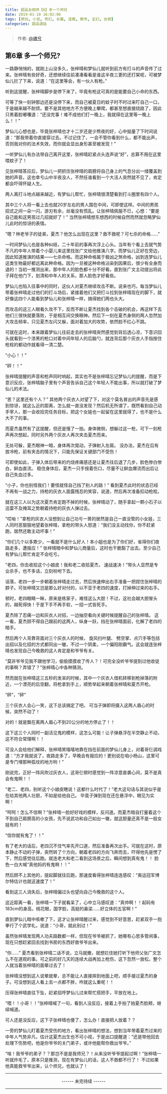 ```yaml
---
title: 超品女相师【6】多一个师兄
date: 2019-01-10 16:02:06
tags: [原创, 小说, 奇幻, 长篇, 连载, 都市, 玄幻, 女频]
categories: 超品道姑
---
```


> 作者: [@魂兮](http://weibo.com/paigu77)

## 第6章 多一个师兄?

一路静悄悄的，就刚上山没多久，张梓晴和梦仙儿就听到前方有打斗的声音传了过来。张梓晴有些好奇，还想继续往前凑凑看看是谁这半夜三更的还打架呢，可被梦仙儿拦了下来，说道：“在这里等会，有一伙人有枪。”

听到这提醒，张梓晴脚步是停下来了，毕竟有枪这可真的是能要自己小命的东西。

可等了快一刻钟那边还是没停下来，而自己被夏日的蚊子时不时过来叮自己一口，于是越来越不耐烦。要不是其他地方不方便晚上攀爬，都甚至想直接绕路了，因此只黑着脸嘟囔道：“还没完事！难不成他们打一晚上，我就得在这里等一晚上么！！”

梦仙儿心想也是，毕竟张梓晴也才十二岁还是少熬夜的好，心中掂量了下时间说道：“那我带着你直接穿过去。不过记住了，一会不管你看到什么，都不能出声，否则我对你的法术失效，而你就会显出身形甚至被发现！”

一听梦仙儿有办法带自己离开这里，张梓晴赶紧点头连声说“好”，总算不用在这里喂蚊子了！

见张梓晴答应后，梦仙儿一把抓住张梓晴的肩膀将自己身上的气息分出一缕覆盖到她的声音。这也幸亏山中半夜没人，不然任谁看到一个大活人突然就不见了，肯定都会吓得怀疑人生。

两人离打斗地点越来越近，有梦仙儿帮忙，张梓晴很清楚看到打斗圈里有四个人。

其中三个人将一看上去也就20岁左右的男人围在中间，可即使这样。中间的男孩招式之间一朵一闪，游刃有余，丝毫没有慌乱。让张梓晴佩服不已，心想：“要是自己能和这男孩过几招就好了！” 当然张梓晴想东想西的时候自然而然就忽略梦仙儿此时的惊讶的表情。

“嗯？林老爷子的徒弟，夏杰？他怎么出现在这里？救不救呢？可七杀的命格……” 

一时间梦仙儿也是各种纠结，二十年前的事再次浮上心头。当年有个看上去就气势不凡的中年人带着个小婴儿来这里找张广文给他推演八字。而梦仙儿正好在旁边，因此知道推演的结果——七杀命格。而这种命格属于极凶之煞命格，凶到连梦仙儿这类生物最好都远离此种命格。因为一旦被这种命格沾染到因果后，很少有全身而退的！当初一推测出来，那中年人的脸色都十分不好看。直到张广文主动提出将此子拜在他门下，划清和中年人的关系，那人脸色才好看些。

梦仙儿也陷入往事中的同时，这伙人对夏杰继续攻击不断。说来也巧，每当梦仙儿带着张梓晴走过他们的打斗场后，紧接着他们又把打斗拉到张梓晴现在的脚下，就好像这四个人能看到梦仙儿和张梓晴一样，搞得她们两也头大。

而攻击的这三人眼看久攻不下，反而不断让夏杰找到各个击破的机会，再这样下去他们三很快就要落败，于是相互间交换眼神。然后下一刻在夏杰身侧的两人忽然加大攻击频率，只见夏杰左闪又躲，面对着加大的攻势，依然脸不红心不跳。

可就在这时，本来跟着梦仙儿往前走去的张梓晴突然感觉到背后透心凉，下意识回头就看到一个漆黑的枪口对着中间年轻人的后脑勺，就连背后那个灰衣人手指按住枪栓的都动作就看得一清二楚。

“小心！！”

“砰！！”

张梓晴提醒的声音和枪声同时响起，其实也不是张梓晴忘记梦仙儿的提醒，而是下意识反应，张梓晴脑子里有个声音告诉自己这个年轻人不能出事，所以就打破了梦仙儿的术法。

“恩？这里还有个人？” 其他两个灰衣人对望了下，对这个莫名冒出的声音先是感到惊讶，就这么近的距离，怎么就一直没发现？然后机无所谓了，既然看到自己动手宰人，那一会收拾完任务目标，把这个女娃也一起留在这里就得了，也不是什么大不了的事。

而夏杰虽然有了这提醒，但还是慢了一拍。身体微侧，想躲过这一枪，可下一刻枪声再次想起，同时另外两个灰衣人再次夹击夏杰而来。

无处可躲，夏杰眼神一暗，身体再次晃动，子弹射入左肩。 没办法，夏杰在后有放冷枪，前有夹击的情况下，只能先保证关键部门不受伤！

可即使如此，子弹入体后带来的灼烧疼痛感还是让夏杰往后退了几步，脸色惨白惨白，鲜血直流。 稳住身体后，夏杰一只手按着伤口，尽量不让鲜血爆流而出后让自己失血过多。

“小子，你也别怪我们！要怪就怪自己挡了别人的路！“  看到夏杰此时的状态已经不再有一战之力，持枪的灰衣人面露残忍的笑容，说道，然后再次准备扣动枪栓。

就在这三人以为这次夏杰肯定跑不掉的时候，张梓晴动了，随手拿起一颗小石子以迅雷不及掩耳之势朝着持枪的灰衣人弹过去。

“哎呦！”拿枪的灰衣人没想到让自己功亏一篑的居然是自己一直没管的小女娃，三人同时恶狠狠地望着张梓晴，拿枪的带头人怒道：“我们没主动找你，你不赶紧跑，居然还敢主动坏事！”

“你们几个以多欺少，一看就不是什么好人！本小姐也是为了你们好，省得你们夜路走多，遭报应！” 张梓晴暗中和梦仙儿商量后，这时也干脆豁了出去。至少自己有梦仙儿帮忙肯定不会吃亏。

“老四，你去收拾这个小娘皮！我和老二收拾夏杰， 速战速决！”带头人显然是专业杀手，也不多话，立刻吩咐下去。

话落，老四一步一步朝着张梓晴走过去，然后快速伸出右手准备一把捏住张梓晴的脖子。可张梓晴又岂是那么好对付的，以不亚于老四的速度，打掉伸过来的右手。

顿时，老四眼睛一眯，原来是练家子，难怪这么大胆！不过，这社会越大胆冒头的，越死得快！于是下手不再手软，一招一式皆死手。

夏杰除了忍痛一边和灰衣人对招，一边抽空看向关键时候提醒自己的张梓晴。 这一看，夏杰顾不得自己跟前的这两人，纵身一跃，挡在张梓晴面前，化解了老四的暗手。

然后两个人背靠背面对三个灰衣人的时候， 旋风扫叶腿、 劈空掌、点穴手等包括出招以及化招的方式都同出一辙，不过一个阴柔，一个偏阳刚霸气。这会就连张梓晴也发现自己今晚救的这人肯定是和爷爷有关。

“莫非爷爷见我不跟他学习，偷偷摸摸收了传人？！可完全没听爷爷提到过他收徒的事啊？弄错了？”张梓晴心中各种猜测。

然而就在张梓晴这三五秒的发呆的时候，其中一个灰衣人借机转移到枪掉落的附近，一个漂亮的后空翻，将枪拿到手上，顺势举起来朝着张梓晴和夏杰开枪。

“砰”，“砰”

三个灰衣人会心一笑，这下总该搞定了吧。 可当子弹即将摄入这两人眉心的时候，突然不动了！

对的！就是飘在离两人眉心不到20公分的地方停止了！！

这下这三个人同时一副活见鬼的模样，这怎么可能！让子弹悬浮在半空静止不动，这不符合常理啊！！

可没人会给他们解释，张梓晴笑嘻嘻地靠在挡在前面的梦仙儿身上，对着哥仨调戏道：“方才我就说了，夜路走多了，早晚会有报应的！更别说在咱小杨山，这里可是专门埋那种孤坟的地方哟！”

刚说完，正好一阵风吹过灰衣人，这哥仨顿时感觉到一阵凉意直袭心间，莫不是真会有鬼啊！！

“老二、老四，别听这个小娘皮瞎说！这都什么时代了！”老大这句话与其说似乎是在给其他两人壮胆，不如是给他自己。 毕竟子弹到现在还在悬浮中，眼见为实啊！

“呵呵！怎么不信啊？”张梓晴一脸好好戏的模样，反问道。而夏杰暗自打量着这个不到自己肩膀高的小女孩，先不说武功和自己如出一辙，就这胆量还真不是一般女娃有的！

“信你就有鬼了！！”

有了老大的话后，老四沉不住气率先开口道，然后准备再次出手。可就在这时，原本静止不动的子弹，突然转了个方向，朝着老四的方向飞奔而去，吓得他先是愣了下，然后感觉往后跑。就连老大和老二看到这场景之后，瞬间想到真有鬼！！ 脸色一白大喊“真他妈的有鬼啊！！”

然后顾不上其他的，提起脚就往后跑，那速度看得张梓晴连连感叹：“奥运冠军博尔特估计也就这速度了！”

看到这三人消失后，张梓晴偏过头也望向自己今晚救的这个人。

这近距离一看，张梓晴一下子就看呆了，心中立马感叹道：“真帅啊！！起码有183cm的身高，桃花眼，国字脸，高挺的鼻梁……好立体的五官啊！”

直到梦仙儿暗中咳嗽了下，这才让张梓晴醒过来，感觉到不好意思，赶紧双手一抱拳行了个武学礼，说道：“小哥，就此别过！” 

虽然张梓晴发现两人功夫路数都一样，但现在爷爷被抓了，她哪有心思多管闲事，现在只想赶紧回去找到书房的东西好救爷爷出来。

“你……” 夏杰看到张梓晴二话不说，立马就撤，就想拦住她打听下他师父张广文怎么不在道观的事。可之前的好几天的连续大战再加上枪伤，这下忽然一放松，整个人就当着张梓晴的面晕过去了！

张梓晴没想到这人说晕就晕，总不能让人直接摔到地面上吧，顺手接过夏杰的身子。可没想到这人看上去一点都不胖，咋就这么重呢！！

压得张梓晴直往下坠，赶紧招呼梦仙儿过来帮忙搭把手，平放在地上。

“喂！！小哥！！”张梓晴喊了一句，看到人没反应，接着上手拍了拍夏杰脸颊，继续喊道。

可人还是没反应，这下子张梓晴也傻了，怎么办！直接把人放着？？

一旁的梦仙儿盯着夏杰受伤的地方，看出张梓晴的想法，想到当年带着夏杰过来的中年人气势非凡，估计这夏杰出生也不可小视，于是出口提醒道：“还是带他回去处理下伤势吧，他是你爷爷的关门弟子，或许他能帮你救出爷爷。”

“啥！我爷爷的弟子？？那岂不是是我师兄？！从来没听爷爷提起过啊！”张梓晴一听就炸毛了，原本只是推测，现在有梦仙儿的话，这人不救都不行了！ 不过如果他真能救爷爷出来，认个师兄，也就认了！

---

<center> ------ 未完待续 ------ </center>

---
